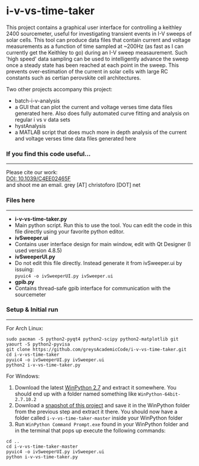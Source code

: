 i-v-vs-time-taker
=================

This project contains a graphical user interface for controlling a keithley 2400 sourcemeter, useful for investigating transient events in I-V sweeps of solar cells. This tool can produce data files that contain current and voltage measurements as a function of time sampled at ~200Hz (as fast as I can currently get the Keithley to go) during an I-V sweep measaurement. Such 'high speed' data sampling can be used to intelligently advance the sweep once a steady state has been reached at each point in the sweep. This prevents over-estimation of the current in solar cells with large RC constants such as certian perovskite cell architectures.

Two other projects accompany this project:
- batch-i-v-analysis
 - a GUI that can plot the current and voltage verses time data files generated here. Also does fully automated curve fitting and analysis on regular i vs v data sets
- hystAnalysis
 - a MATLAB script that does much more in depth analysis of the current and voltage verses time data files generated here

### If you find this code useful...
---
Please cite our work:  
[DOI: 10.1039/C4EE02465F](http://pubs.rsc.org/en/Content/ArticleLanding/2014/EE/C4EE02465F)  
and shoot me an email. grey [AT] christoforo [DOT] net

### Files here
---
- **i-v-vs-time-taker.py**
 - Main python script. Run this to use the tool. You can edit the code in this file directly using your favorite python editor.
- **ivSweeper.ui**
 - Contains user interface design for main window, edit with Qt Designer (I used version 4.8.5)
- **ivSweeperUI.py**
 - Do not edit this file directly. Instead generate it from ivSweeper.ui by issuing:  
`pyuic4 -o ivSweeperUI.py ivSweeper.ui`
- **gpib.py**
 - Contains thread-safe gpib interface for communication with the sourcemeter

###  Setup & Initial run
---
For Arch Linux:  
```
sudo pacman -S python2-pyqt4 python2-scipy python2-matplotlib git
yaourt -S python2-pyvisa
git clone https://github.com/greysAcademicCode/i-v-vs-time-taker.git
cd i-v-vs-time-taker
pyuic4 -o ivSweeperUI.py ivSweeper.ui
python2 i-v-vs-time-taker.py
```
For Windows:  

1. Download the latest [WinPython 2.7](http://winpython.github.io/#releases) and extract it somewhere. You should end up with a folder named something like `WinPython-64bit-2.7.10.2`  
1. Download a [snapshot of this project](https://github.com/greysAcademicCode/i-v-vs-time-taker/archive/master.zip) and save it in the WinPython folder from the previous step and extract it there. You should now have a folder called `i-v-vs-time-taker-master` inside your WinPython folder  
1. Run `WinPython Command Prompt.exe` found in your WinPython folder and in the terminal that pops up execute the following commands:  

 ```
 cd ..
 cd i-v-vs-time-taker-master
 pyuic4 -o ivSweeperUI.py ivSweeper.ui
 python i-v-vs-time-taker.py
```
